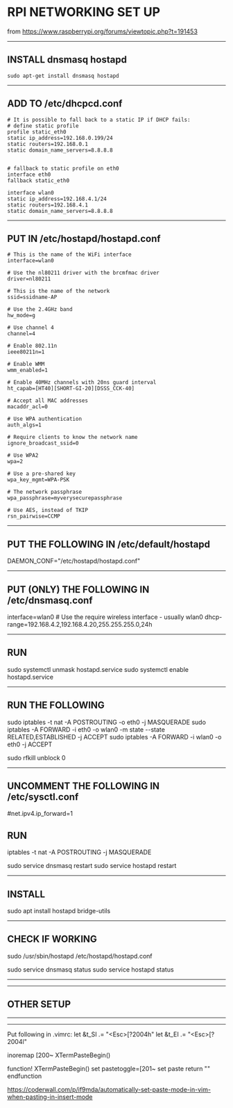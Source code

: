 # RPI NETWORKING SET UP 
from https://www.raspberrypi.org/forums/viewtopic.php?t=191453
_______________________________________________________________________

## INSTALL dnsmasq hostapd
```
sudo apt-get install dnsmasq hostapd
```
_______________________________________________________________________

## ADD TO /etc/dhcpcd.conf

```
# It is possible to fall back to a static IP if DHCP fails:
# define static profile
profile static_eth0
static ip_address=192.168.0.199/24
static routers=192.168.0.1
static domain_name_servers=8.8.8.8


# fallback to static profile on eth0
interface eth0
fallback static_eth0

interface wlan0
static ip_address=192.168.4.1/24
static routers=192.168.4.1
static domain_name_servers=8.8.8.8
```

_______________________________________________________________________

## PUT IN /etc/hostapd/hostapd.conf
```
# This is the name of the WiFi interface
interface=wlan0

# Use the nl80211 driver with the brcmfmac driver
driver=nl80211

# This is the name of the network
ssid=ssidname-AP

# Use the 2.4GHz band
hw_mode=g

# Use channel 4
channel=4

# Enable 802.11n
ieee80211n=1

# Enable WMM
wmm_enabled=1

# Enable 40MHz channels with 20ns guard interval
ht_capab=[HT40][SHORT-GI-20][DSSS_CCK-40]

# Accept all MAC addresses
macaddr_acl=0

# Use WPA authentication
auth_algs=1

# Require clients to know the network name
ignore_broadcast_ssid=0

# Use WPA2
wpa=2

# Use a pre-shared key
wpa_key_mgmt=WPA-PSK

# The network passphrase
wpa_passphrase=myverysecurepassphrase

# Use AES, instead of TKIP
rsn_pairwise=CCMP
```

_______________________________________________________________________

## PUT THE FOLLOWING IN  /etc/default/hostapd

DAEMON_CONF="/etc/hostapd/hostapd.conf"

_______________________________________________________________________

## PUT (ONLY) THE FOLLOWING IN  /etc/dnsmasq.conf

interface=wlan0      # Use the require wireless interface - usually wlan0
dhcp-range=192.168.4.2,192.168.4.20,255.255.255.0,24h

_______________________________________________________________________

## RUN

sudo systemctl unmask hostapd.service
sudo systemctl enable hostapd.service

_______________________________________________________________________

## RUN THE  FOLLOWING

sudo iptables -t nat -A  POSTROUTING -o eth0 -j MASQUERADE
sudo iptables -A FORWARD -i eth0 -o wlan0 -m state --state RELATED,ESTABLISHED -j ACCEPT
sudo iptables -A FORWARD -i wlan0 -o eth0 -j ACCEPT

sudo rfkill unblock 0

_______________________________________________________________________

## UNCOMMENT THE FOLLOWING IN /etc/sysctl.conf

#net.ipv4.ip_forward=1

## RUN
iptables -t nat -A POSTROUTING -j MASQUERADE

sudo service dnsmasq restart
sudo service hostapd restart

_______________________________________________________________________

## INSTALL

sudo apt install hostapd bridge-utils

_______________________________________________________________________

## CHECK IF WORKING
sudo /usr/sbin/hostapd /etc/hostapd/hostapd.conf

sudo service dnsmasq status
sudo service hostapd status




_______________________________________________________________________
_______________________________________________________________________
## OTHER SETUP
_______________________________________________________________________
_______________________________________________________________________

Put following in .vimrc:
let &t_SI .= "\<Esc>[?2004h"
let &t_EI .= "\<Esc>[?2004l"

inoremap <special> <expr> <Esc>[200~ XTermPasteBegin()

function! XTermPasteBegin()
  set pastetoggle=<Esc>[201~
  set paste
  return ""
endfunction

https://coderwall.com/p/if9mda/automatically-set-paste-mode-in-vim-when-pasting-in-insert-mode
